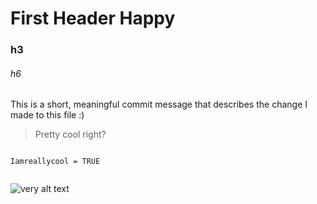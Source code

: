 # First Header <yoink> Happy

### h3

###### h6

This is a short, meaningful commit message that describes the change I made to this file :)

>Pretty cool right?

```Code Example

Iamreallycool = TRUE


```

![very alt text](https://giphy.com/gifs/warnerbrosde-R6gvnAxj2ISzJdbA63)
